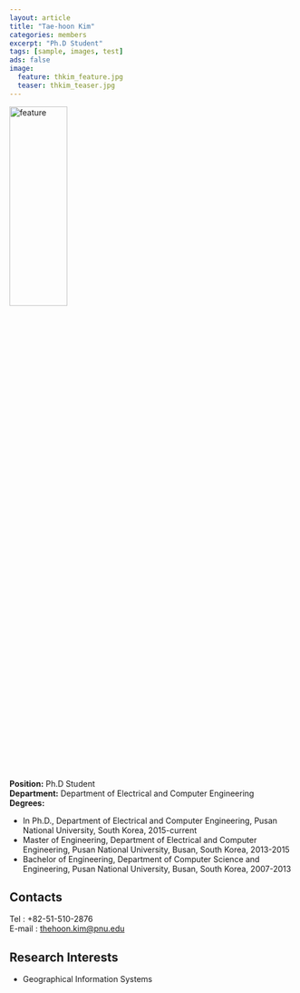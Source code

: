 ```yaml
---
layout: article
title: "Tae-hoon Kim"
categories: members
excerpt: "Ph.D Student"
tags: [sample, images, test]
ads: false
image:
  feature: thkim_feature.jpg
  teaser: thkim_teaser.jpg
---
```


<div><img style="width: 45%; height: 30%" src="{{ site.baseurl }}/images/{{ page.image.feature }}" alt="feature" ></div>

**Position:** Ph.D Student <br/>
**Department:** Department of Electrical and Computer Engineering <br/>
**Degrees:** <br/>
* In Ph.D., Department of Electrical and Computer Engineering, Pusan National University, South Korea, 2015-current <br/>
* Master of Engineering, Department of Electrical and Computer Engineering, Pusan National University, Busan, South Korea, 2013-2015 <br/>
* Bachelor of Engineering, Department of Computer Science and Engineering, Pusan National University, Busan, South Korea, 2007-2013 <br/>

## Contacts

Tel : +82-51-510-2876 <br/>
E-mail : thehoon.kim@pnu.edu <br/>

## Research Interests

* Geographical Information Systems
